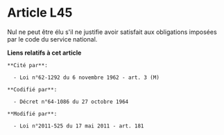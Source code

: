 # Article L45

Nul ne peut être élu s'il ne justifie avoir satisfait aux obligations imposées par le code du service national.

**Liens relatifs à cet article**

	**Cité par**:

	  - Loi n°62-1292 du 6 novembre 1962 - art. 3 (M)

	**Codifié par**:

	  - Décret n°64-1086 du 27 octobre 1964

	**Modifié par**:

	  - Loi n°2011-525 du 17 mai 2011 - art. 181
